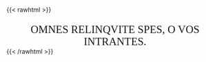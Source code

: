 #
{{< rawhtml >}}
    <div style="font-family: 'Novacento Sans Wide', align-items: center; text-align: center">
        <img src="images/logo.png" width="10px"/>
    </div>
    <center style="font-family: 'Novacento Sans Wide'; font-size: 25px">
        OMNES RELINQVITE SPES, O VOS INTRANTES.
    </center>
{{< /rawhtml >}}

